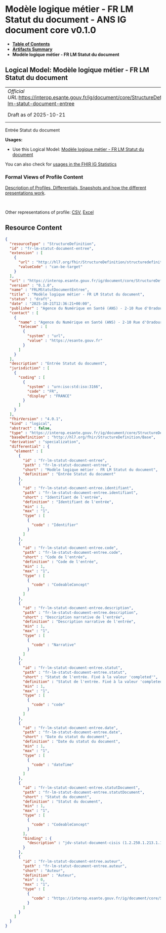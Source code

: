 # Modèle logique métier - FR LM Statut du document - ANS IG document core v0.1.0

* [**Table of Contents**](toc.md)
* [**Artifacts Summary**](artifacts.md)
* **Modèle logique métier - FR LM Statut du document**

## Logical Model: Modèle logique métier - FR LM Statut du document 

| | |
| :--- | :--- |
| *Official URL*:https://interop.esante.gouv.fr/ig/document/core/StructureDefinition/fr-lm-statut-document-entree | *Version*:0.1.0 |
| Draft as of 2025-10-21 | *Computable Name*:FRLMStatutDocumentEntree |

 
Entrée Statut du document 

**Usages:**

* Use this Logical Model: [Modèle logique métier - FR LM Statut du document](StructureDefinition-fr-lm-statut-document.md)

You can also check for [usages in the FHIR IG Statistics](https://packages2.fhir.org/xig/ans.document.fr.core|current/StructureDefinition/fr-lm-statut-document-entree)

### Formal Views of Profile Content

 [Description of Profiles, Differentials, Snapshots and how the different presentations work](http://build.fhir.org/ig/FHIR/ig-guidance/readingIgs.html#structure-definitions). 

 

Other representations of profile: [CSV](StructureDefinition-fr-lm-statut-document-entree.csv), [Excel](StructureDefinition-fr-lm-statut-document-entree.xlsx) 



## Resource Content

```json
{
  "resourceType" : "StructureDefinition",
  "id" : "fr-lm-statut-document-entree",
  "extension" : [
    {
      "url" : "http://hl7.org/fhir/StructureDefinition/structuredefinition-type-characteristics",
      "valueCode" : "can-be-target"
    }
  ],
  "url" : "https://interop.esante.gouv.fr/ig/document/core/StructureDefinition/fr-lm-statut-document-entree",
  "version" : "0.1.0",
  "name" : "FRLMStatutDocumentEntree",
  "title" : "Modèle logique métier - FR LM Statut du document",
  "status" : "draft",
  "date" : "2025-10-21T12:36:21+00:00",
  "publisher" : "Agence du Numérique en Santé (ANS) - 2-10 Rue d'Oradour-sur-Glane, 75015 Paris",
  "contact" : [
    {
      "name" : "Agence du Numérique en Santé (ANS) - 2-10 Rue d'Oradour-sur-Glane, 75015 Paris",
      "telecom" : [
        {
          "system" : "url",
          "value" : "https://esante.gouv.fr"
        }
      ]
    }
  ],
  "description" : "Entrée Statut du document",
  "jurisdiction" : [
    {
      "coding" : [
        {
          "system" : "urn:iso:std:iso:3166",
          "code" : "FR",
          "display" : "FRANCE"
        }
      ]
    }
  ],
  "fhirVersion" : "4.0.1",
  "kind" : "logical",
  "abstract" : false,
  "type" : "https://interop.esante.gouv.fr/ig/document/core/StructureDefinition/fr-lm-statut-document-entree",
  "baseDefinition" : "http://hl7.org/fhir/StructureDefinition/Base",
  "derivation" : "specialization",
  "differential" : {
    "element" : [
      {
        "id" : "fr-lm-statut-document-entree",
        "path" : "fr-lm-statut-document-entree",
        "short" : "Modèle logique métier - FR LM Statut du document",
        "definition" : "Entrée Statut du document"
      },
      {
        "id" : "fr-lm-statut-document-entree.identifiant",
        "path" : "fr-lm-statut-document-entree.identifiant",
        "short" : "Identifiant de l'entrée",
        "definition" : "Identifiant de l'entrée",
        "min" : 1,
        "max" : "1",
        "type" : [
          {
            "code" : "Identifier"
          }
        ]
      },
      {
        "id" : "fr-lm-statut-document-entree.code",
        "path" : "fr-lm-statut-document-entree.code",
        "short" : "Code de l'entrée",
        "definition" : "Code de l'entrée",
        "min" : 1,
        "max" : "1",
        "type" : [
          {
            "code" : "CodeableConcept"
          }
        ]
      },
      {
        "id" : "fr-lm-statut-document-entree.description",
        "path" : "fr-lm-statut-document-entree.description",
        "short" : "Description narrative de l'entrée",
        "definition" : "Description narrative de l'entrée",
        "min" : 1,
        "max" : "1",
        "type" : [
          {
            "code" : "Narrative"
          }
        ]
      },
      {
        "id" : "fr-lm-statut-document-entree.statut",
        "path" : "fr-lm-statut-document-entree.statut",
        "short" : "Statut de l'entrée. Fixé à la valeur 'completed'",
        "definition" : "Statut de l'entrée. Fixé à la valeur 'completed'",
        "min" : 1,
        "max" : "1",
        "type" : [
          {
            "code" : "code"
          }
        ]
      },
      {
        "id" : "fr-lm-statut-document-entree.date",
        "path" : "fr-lm-statut-document-entree.date",
        "short" : "Date du statut du document",
        "definition" : "Date du statut du document",
        "min" : 1,
        "max" : "1",
        "type" : [
          {
            "code" : "dateTime"
          }
        ]
      },
      {
        "id" : "fr-lm-statut-document-entree.statutDocument",
        "path" : "fr-lm-statut-document-entree.statutDocument",
        "short" : "Statut du document",
        "definition" : "Statut du document",
        "min" : 1,
        "max" : "1",
        "type" : [
          {
            "code" : "CodeableConcept"
          }
        ],
        "binding" : {
          "description" : "jdv-statut-document-cisis (1.2.250.1.213.1.1.5.93)"
        }
      },
      {
        "id" : "fr-lm-statut-document-entree.auteur",
        "path" : "fr-lm-statut-document-entree.auteur",
        "short" : "Auteur",
        "definition" : "Auteur",
        "min" : 0,
        "max" : "1",
        "type" : [
          {
            "code" : "https://interop.esante.gouv.fr/ig/document/core/StructureDefinition/fr-lm-auteur"
          }
        ]
      }
    ]
  }
}

```
